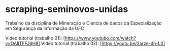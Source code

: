 # scraping-seminovos-unidas
Trabalho da disciplina de Mineração e Ciencia de dados da Especialização em Segurança da Informação da UFC


Video tutorial (trabalho 01): [https://www.youtube.com/watch?v=OAlITFFJ6H8]
Video tutorial (trabalho 02): [https://youtu.be/2arze-dh-L0]